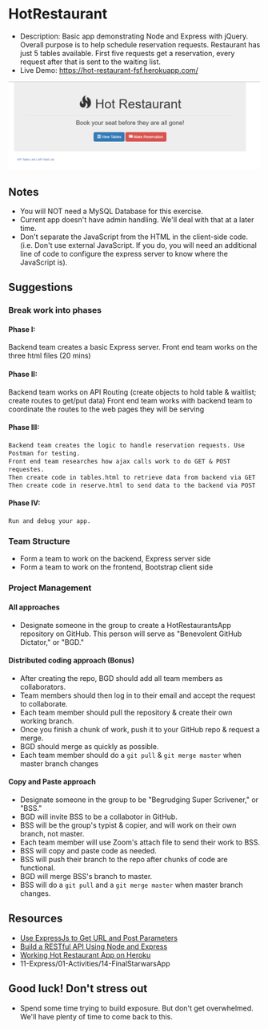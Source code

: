 # HotRestaurant

* Description: Basic app demonstrating Node and Express with jQuery. Overall purpose is to help schedule reservation requests. Restaurant has just 5 tables available. First five requests get a reservation, every request after that is sent to the waiting list.
* Live Demo: <https://hot-restaurant-fsf.herokuapp.com/>

![Hot Restaurant Image](Images/HotRestaurant.png)

## Notes

* You will NOT need a MySQL Database for this exercise.
* Current app doesn't have admin handling. We'll deal with that at a later time.
* Don't separate the JavaScript from the HTML in the client-side code. (i.e. Don't use external JavaScript. If you do, you will need an additional line of code to configure the express server to know where the JavaScript is).

## Suggestions

### Break work into phases

#### Phase I: 
   Backend team creates a basic Express server.
   Front end team works on the three html files (20 mins)

#### Phase II: 
   Backend team works on API Routing (create objects to hold table & waitlist; create routes to get/put data)
   Front end team works with backend team to coordinate the routes to the web pages they will be serving

#### Phase III:
    Backend team creates the logic to handle reservation requests. Use Postman for testing.
    Front end team researches how ajax calls work to do GET & POST requestes.
    Then create code in tables.html to retrieve data from backend via GET
    Then create code in reserve.html to send data to the backend via POST

#### Phase IV:
    Run and debug your app.

### Team Structure
* Form a team to work on the backend, Express server side
* Form a team to work on the frontend, Bootstrap client side

### Project Management

#### All approaches
* Designate someone in the group to create a HotRestaurantsApp repository on GitHub. 
  This person will serve as "Benevolent GitHub Dictator," or "BGD."

#### Distributed coding approach (Bonus)

* After creating the repo, BGD should add all team members as collaborators.
* Team members should then log in to their email and accept the request to collaborate.
* Each team member should pull the repository & create their own working branch.
* Once you finish a chunk of work, push it to your GitHub repo & request a merge.
* BGD should merge as quickly as possible.
* Each team member should do a `git pull` & `git merge master` when master branch changes

#### Copy and Paste approach
* Designate someone in the group to be "Begrudging Super Scrivener," or "BSS."
* BGD will invite BSS to be a collabotor in GitHub.
* BSS will be the group's typist & copier, and will work on their own branch, not master.
* Each team member will use Zoom's attach file to send their work to BSS.
* BSS will copy and paste code as needed.
* BSS will push their branch to the repo after chunks of code are functional.
* BGD will merge BSS's branch to master.
* BSS will do a `git pull` and a `git merge master` when master branch changes.

## Resources
* [Use ExpressJs to Get URL and Post Parameters](https://scotch.io/tutorials/use-expressjs-to-get-url-and-post-parameters)
* [Build a RESTful API Using Node and Express](https://scotch.io/tutorials/build-a-restful-api-using-node-and-express-4)
* [Working Hot Restaurant App on Heroku](http://hot-restaurant.herokuapp.com/)
* 11-Express/01-Activities/14-FinalStarwarsApp

## Good luck! Don't stress out

* Spend some time trying to build exposure. But don't get overwhelmed. We'll have plenty of time to come back to this.
